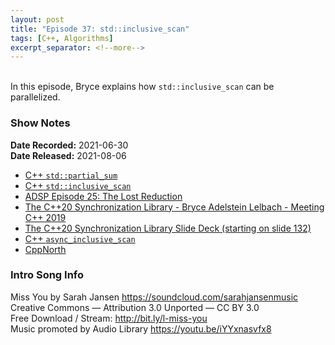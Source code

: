 ```yaml
---
layout: post
title: "Episode 37: std::inclusive_scan"
tags: [C++, Algorithms]
excerpt_separator: <!--more-->
---
```


<div id="buzzsprout-player-8984992"></div>
<script src="https://www.buzzsprout.com/1501960/8984992-episode-37-std-inclusive_scan.js?container_id=buzzsprout-player-8984992&player=small" type="text/javascript" charset="utf-8"></script>

<br>In this episode, Bryce explains how `std::inclusive_scan` can be parallelized.

<!--more-->

### Show Notes

**Date Recorded:** 2021-06-30 <br>
**Date Released:** 2021-08-06

* [C++ `std::partial_sum`](https://en.cppreference.com/w/cpp/algorithm/partial_sum)
* [C++ `std::inclusive_scan`](https://en.cppreference.com/w/cpp/algorithm/inclusive_scan)
* [ADSP Episode 25: The Lost Reduction](https://adspthepodcast.com/2021/05/14/Episode-25.html)
* [The C++20 Synchronization Library - Bryce Adelstein Lelbach - Meeting C++ 2019](https://www.youtube.com/watch?v=zoMZAV6FEbc)
* [The C++20 Synchronization Library Slide Deck (starting on slide 132)](https://meetingcpp.com/mcpp/slides/2019/cpp20_synchronization_library__r5__2019_meeting_cpp3598.pdf)
* [C++ `async_inclusive_scan`](https://github.com/brycelelbach/cpp20_mini_tasking_runtime/blob/master/asynchronous_inclusive_scan.cpp#L842)
* [CppNorth](https://cppnorth.ca/)

### Intro Song Info

Miss You by Sarah Jansen https://soundcloud.com/sarahjansenmusic<br>
Creative Commons — Attribution 3.0 Unported — CC BY 3.0<br>
Free Download / Stream: http://bit.ly/l-miss-you<br>
Music promoted by Audio Library https://youtu.be/iYYxnasvfx8<br>
